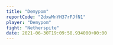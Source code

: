 ```yaml
---
title: "Demypom"
reportCode: "2dxwMnYH37rFJfN1"
player: "Demypom"
fight: "Netherspite"
date: 2021-06-30T19:09:58.934000+00:00
---
```

